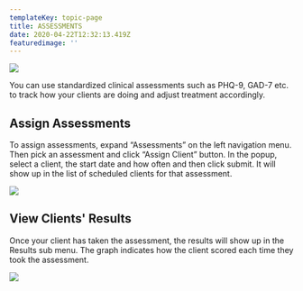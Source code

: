 ```yaml
---
templateKey: topic-page
title: ASSESSMENTS
date: 2020-04-22T12:32:13.419Z
featuredimage: ''
---
```

![](/img/assessments.png)

You can use standardized clinical assessments such as PHQ-9, GAD-7 etc. to track how your clients are doing and adjust treatment accordingly.

## Assign Assessments

To assign assessments, expand “Assessments” on the left navigation menu. Then pick an assessment and click “Assign Client” button. In the popup, select a client, the start date and how often and then click submit. It will show up in the list of scheduled clients for that assessment.

![](/img/assessment2.png)

## View Clients' Results

Once your client has taken the assessment, the results will show up in the Results sub menu. The graph indicates how the client scored each time they took the assessment.

![](/img/assessment3.png)
